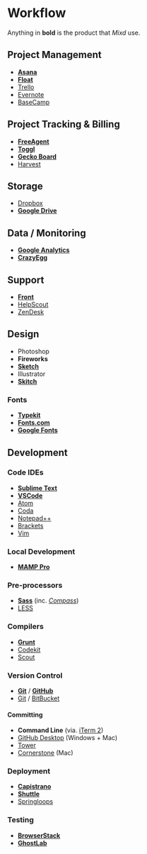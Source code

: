 # Workflow

Anything in __bold__ is the product that _Mixd_ use.

## Project Management
* [__Asana__](https://asana.com/)
* [__Float__](http://float.com/)
* [Trello](https://trello.com/)
* [Evernote](https://evernote.com/)
* [BaseCamp](https://basecamp.com/)

## Project Tracking & Billing
* [__FreeAgent__](http://www.freeagent.com/)
* [__Toggl__](https://toggl.com/)
* [__Gecko Board__](https://www.geckoboard.com/)
* [Harvest](http://www.getharvest.com/)

## Storage
* [Dropbox](https://www.dropbox.com/)
* [__Google Drive__](https://www.google.com/drive/)

## Data / Monitoring
* [__Google Analytics__](https://analytics.google.com)
* [__CrazyEgg__](https://www.crazyegg.com/)

## Support
* [__Front__](https://frontapp.com/)
* [HelpScout](https://www.helpscout.net/)
* [ZenDesk](http://www.zendesk.com/)

## Design
* Photoshop
* __Fireworks__
* [__Sketch__](https://www.sketchapp.com/)
* Illustrator
* [__Skitch__](https://evernote.com/products/skitch)

### Fonts
* [__Typekit__](https://typekit.com/)
* [__Fonts.com__](https://www.fonts.com/)
* [__Google Fonts__](https://fonts.google.com/)

## Development

### Code IDEs
* [__Sublime Text__](http://www.sublimetext.com/)
* [__VSCode__](https://code.visualstudio.com/)
* [Atom](https://atom.io/)
* [Coda](http://panic.com/coda/)
* [Notepad++](http://notepad-plus-plus.org/)
* [Brackets](http://brackets.io/)
* [Vim](http://www.vim.org/)

### Local Development
* [__MAMP Pro__](https://www.mamp.info/en/downloads/)

### Pre-processors
* [__Sass__](http://sass-lang.com/) (inc. [*Compass*](http://compass-style.org/))
* [LESS](http://www.lesscss.org/)

### Compilers
* [__Grunt__](http://gruntjs.com/)
* [Codekit](http://incident57.com/codekit/)
* [Scout](http://scout-app.io/)

### Version Control
* [__Git__](http://git-scm.com/) / [__GitHub__](https://github.com/)
* [Git](http://git-scm.com/) / [BitBucket](https://bitbucket.org/)

#### Committing
* __Command Line__ (via. [iTerm 2](https://www.iterm2.com/))
* [GitHub Desktop](https://desktop.github.com/) (Windows + Mac)
* [Tower](http://www.git-tower.com/)
* [Cornerstone](https://cornerstone.assembla.com/) (Mac)

### Deployment
* [__Capistrano__](http://capistranorb.com/)
* [__Shuttle__](http://fitztrev.github.io/shuttle/)
* [Springloops](https://springloops.io/)

### Testing
* [__BrowserStack__](http://www.browserstack.com/)
* [__GhostLab__](http://vanamco.com/ghostlab/)